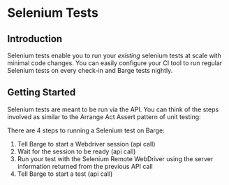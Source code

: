 # Selenium Tests


## Introduction

Selenium tests enable you to run your _existing_ selenium tests at scale with minimal code changes. You can easily configure your CI tool to run regular Selenium tests on every check-in and Barge tests nightly.

## Getting Started

Selenium tests are meant to be run via the API. You can think of the steps involved as similar to the Arrange Act Assert pattern of unit testing:

There are 4 steps to running a Selenium test on Barge:

1. Tell Barge to start a Webdriver session (api call)
2. Wait for the session to be ready (api call)
3. Run your test with the Selenium Remote WebDriver using the server information returned from the previous API call
4. Tell Barge to start a test (api call)